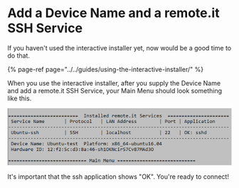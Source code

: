 # Add a Device Name and a remote.it SSH Service

If you haven't used the interactive installer yet, now would be a good time to do that.

{% page-ref page="../../guides/using-the-interactive-installer/" %}

When you use the interactive installer, after you supply the Device Name and add a remote.it SSH Service,  your Main Menu should look something like this.

![](../../.gitbook/assets/image%20%2820%29.png)

It's important that the ssh application shows "OK".   You're ready to connect!

